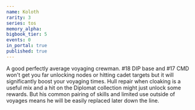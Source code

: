 ```yaml
---
name: Koloth
rarity: 3
series: tos
memory_alpha:
bigbook_tier: 5
events: 0
in_portal: true
published: true
---
```


A good perfectly average voyaging crewman. #18 DIP base and #17 CMD won't get you far unlocking nodes or hitting cadet targets but it will significantly boost your voyaging times. Hull repair when cloaking is a useful mix and a hit on the Diplomat collection might just unlock some rewards. But his common pairing of skills and limited use outside of voyages means he will be easily replaced later down the line.
